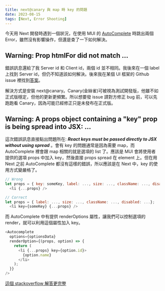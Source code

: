 ```yaml
---
title: next@canary 與 map 時 key 的問題
date: 2023-08-15
tags: [Next, Error Shooting]
---
```


今天用 Next 開發時遇到一個狀況，在使用 MUI 的 [AutoComplete](https://mui.com/material-ui/react-autocomplete/) 時跳出兩個 Error，雖然沒有影響操作，但還是查了一下如何解決。

<!--more-->

## Warning: Prop htmlFor did not match ...

錯誤訊息還給了我 Server id 和 Client id，兩個 id 並不相同。我後來在一個 label 上找到 Server id，但仍不知道該如何解決。後來我在某個 UI 框架的 Github issue 裡找到[答案](https://github.com/shadcn-ui/ui/issues/1023#issuecomment-1657288374)。

解決方式是安裝 next@canary。Canary(金絲雀)可被視為測試開發版，他雖不如正式版穩定，但他的更新更頻繁。所以想要發 issue 請對方修正 bug 前，可以先跑跑看 Canary，因為可能已經修正只是未發布在正式版。

## Warning: A props object containing a "key" prop is being spread into JSX: ...

這次錯誤訊息直接點出問題所在: **_React keys must be passed directly to JSX without using spread_** 。會有 key 的問題通常是因為需要 map，而 AutoComplete 裡會跟 map 相關的就是選項的 list 了。應該是 MUI 會將使用者提供的選項 props 中加入 key，然後直接 props spread 在 element 上。但在用 Next 之前 AutoComplete 都沒有這樣的錯誤，所以應該是在 Next 中，key 的使用方式變嚴格了。

```javascript
// Wrong
let props = { key: someKey, label: ..., size: ..., className: ..., disabled: ...};
  <li {...props} />

// Correct
let props = { label: ..., size: ..., className: ..., disabled: ...};
  <li key={someKey} {...props} />
```

而 AutoComplete 中有提供 renderOptions 屬性，讓我們可以控制選項的 render，就可以利用這個屬性加入 key。

```javascript
<Autocomplete
  options={optionsData}
  renderOption={(props, option) => {
    return (
      <li {...props} key={option.id}>
        {option.name}
      </li>
    );
  }}
/>
```

[這個 stackoverflow 解答更完整](https://stackoverflow.com/questions/75818761/material-ui-autocomplete-warning-a-props-object-containing-a-key-prop-is-be)
